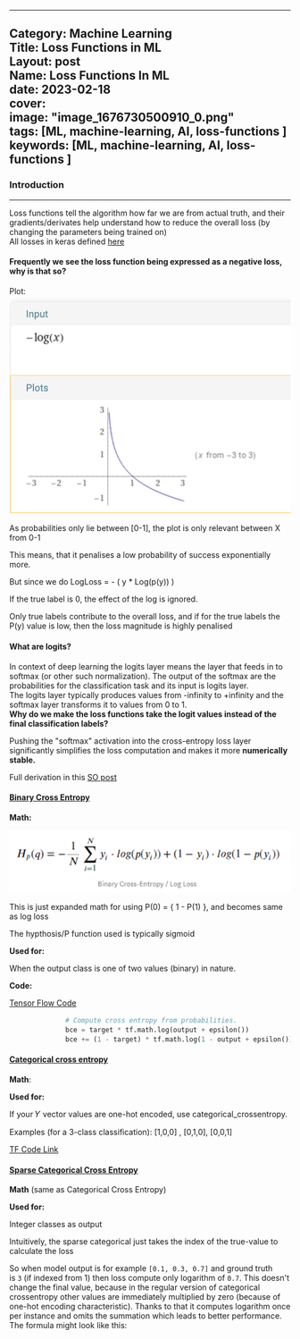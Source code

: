 
---
Category: Machine Learning  
Title: Loss Functions in ML  
Layout: post  
Name: Loss Functions In ML  
date: 2023-02-18  
cover:  
  image: "image_1676730500910_0.png"  
tags: [ML, machine-learning, AI, loss-functions ]  
keywords: [ML, machine-learning, AI, loss-functions ]  
---
  
### Introduction
---
  Loss functions tell the algorithm how far we are from actual truth, and their gradients/derivates help understand how to reduce the overall loss (by changing the parameters being trained on)  
  All losses in keras defined [here](https://www.tensorflow.org/api_docs/python/tf/keras/losses)  
#### Frequently we see the loss function being expressed as a negative loss, why is that so?

Plot: ![image.png](/image_1676730500910_0.png)

As probabilities only lie between [0-1], the plot is only relevant between X from 0-1

This means, that it penalises a low probability of success exponentially more.

But since we do LogLoss = - ( y * Log(p(y)) )

If the true label is 0, the effect of the log is ignored.

Only true labels contribute to the overall loss, and if for the true labels the P(y) value is low, then the loss magnitude is highly penalised

#### What are logits?

In context of deep learning the logits layer means the layer that feeds in to softmax (or other such normalization). 
	  The output of the softmax are the probabilities for the classification task and its input is logits layer.   
	  The logits layer typically produces values from -infinity to +infinity and the softmax layer transforms it to values from 0 to 1.  
**Why do we make the loss functions take the logit values instead of the final classification labels?**

Pushing the "softmax" activation into the cross-entropy loss layer significantly simplifies the loss computation and makes it more **numerically stable.**

Full derivation in this [SO post](https://stackoverflow.com/questions/34907657/scale-the-loss-value-according-to-badness-in-caffe/34917052#34917052)

#### [Binary Cross Entropy](https://www.tensorflow.org/api_docs/python/tf/keras/losses/BinaryCrossentropy)

**Math:**

![image.png](/image_1676732588575_0.png)

This is just expanded math for using P(0) = {  1 - P(1) }, and becomes same as log loss

The hypthosis/P function used is typically sigmoid

**Used for:**

When the output class is one of two values (binary) in nature.

**Code:**

[Tensor Flow Code](https://github.com/keras-team/keras/blob/e6784e4302c7b8cd116b74a784f4b78d60e83c26/keras/backend.py#L5553)

```python
		      # Compute cross entropy from probabilities.
		      bce = target * tf.math.log(output + epsilon())
		      bce += (1 - target) * tf.math.log(1 - output + epsilon())
```

#### [Categorical cross entropy](https://www.tensorflow.org/api_docs/python/tf/keras/losses/CategoricalCrossentropy)

**Math**:

**Used for:**

If your 𝑌 vector values are one-hot encoded, use categorical_crossentropy.

Examples (for a 3-class classification): [1,0,0] , [0,1,0], [0,0,1]

[TF Code Link](https://github.com/keras-team/keras/blob/e6784e4302c7b8cd116b74a784f4b78d60e83c26/keras/backend.py#L5553)

#### [Sparse Categorical Cross Entropy](https://www.tensorflow.org/api_docs/python/tf/keras/losses/SparseCategoricalCrossentropy)

**Math** (same as Categorical Cross Entropy)

**Used for:**

Integer classes as output

Intuitively, the sparse categorical just takes the index of the true-value to calculate the loss

So when model output is for example `[0.1, 0.3, 0.7]` and ground truth is `3` (if indexed from 1) then loss compute only logarithm of `0.7`. This doesn't change the final value, because in the regular version of categorical crossentropy other values are immediately multiplied by zero (because of one-hot encoding characteristic). Thanks to that it computes logarithm once per instance and omits the summation which leads to better performance. The formula might look like this:
